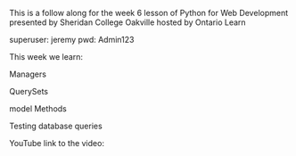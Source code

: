 This is a follow along for the week 6 lesson of Python for Web Development presented by Sheridan College Oakville hosted by Ontario Learn

superuser: jeremy pwd: Admin123

This week we learn:

Managers

QuerySets

model Methods

Testing database queries

YouTube link to the video:
